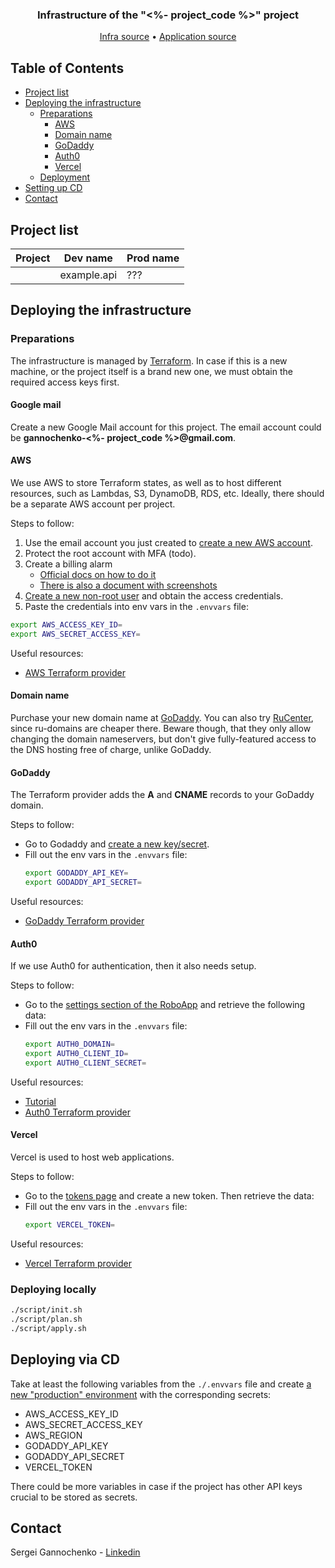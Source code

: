 <p align="center">
  <h3 align="center">Infrastructure of the "<%- project_code %>" project</h3>

  <p align="center">
    <a href="https://github.com/gannochenko/<%- github_repository_name %>">Infra source</a>
    &bull;
    <a href="https://github.com/gannochenko/<%- project_code %>">Application source</a>
  </p>
</p>

## Table of Contents

* [Project list](#project-list)
* [Deploying the infrastructure](#deploying-the-infrastructure)
  * [Preparations](#preparations)
    * [AWS](#aws)
    * [Domain name](#domain-name)
    * [GoDaddy](#godaddy)
    * [Auth0](#auth0)
    * [Vercel](#vercel)
  * [Deployment](#deployment)
* [Setting up CD](#setting-up-cd)
* [Contact](#contact)

## Project list

|  Project 	|  Dev name 	|  Prod name 	|
|---	|---	|---	|
|   	| example.api  	|  ??? 	|

## Deploying the infrastructure

### Preparations

The infrastructure is managed by [Terraform](https://learn.hashicorp.com/tutorials/terraform/install-cli). In case if this is a new machine, or the project itself is a brand new one, we must obtain the required access keys first.

#### Google mail

Create a new Google Mail account for this project. The email account could be __gannochenko-<%- project_code %>@gmail.com__.

#### AWS

We use AWS to store Terraform states, as well as to host different resources, such as Lambdas, S3, DynamoDB, RDS, etc.
Ideally, there should be a separate AWS account per project.

Steps to follow:

1. Use the email account you just created to [create a new AWS account](https://portal.aws.amazon.com/billing/signup#/start).
2. Protect the root account with MFA (todo).
3. Create a billing alarm
    * [Official docs on how to do it](https://docs.aws.amazon.com/AmazonCloudWatch/latest/monitoring/monitor_estimated_charges_with_cloudwatch.html)
    * [There is also a document with screenshots](https://gannochenko.notion.site/Creating-AWS-Billing-alarm-20a6eed780b247cfb93c8a6cf23eaea8)
4. [Create a new non-root user](https://console.aws.amazon.com/iam/home#/users$new?step=details) and obtain the access credentials.
5. Paste the credentials into env vars in the `.envvars` file:
  ~~~bash
  export AWS_ACCESS_KEY_ID=
  export AWS_SECRET_ACCESS_KEY=
  ~~~

Useful resources:
* [AWS Terraform provider](https://registry.terraform.io/providers/hashicorp/aws/latest/docs)

#### Domain name

Purchase your new domain name at [GoDaddy](https://account.godaddy.com/products).
You can also try [RuCenter](https://www.nic.ru/en/), since ru-domains are cheaper there. Beware though, that they only allow changing the domain nameservers, but don't give fully-featured access to the DNS hosting free of charge, unlike GoDaddy.

#### GoDaddy

The Terraform provider adds the __A__ and __CNAME__ records to your GoDaddy domain.

Steps to follow:

* Go to Godaddy and [create a new key/secret](https://developer.godaddy.com/keys).
* Fill out the env vars in the `.envvars` file:
  ~~~bash
  export GODADDY_API_KEY=
  export GODADDY_API_SECRET=
  ~~~

Useful resources:
* [GoDaddy Terraform provider](https://registry.terraform.io/providers/n3integration/godaddy/latest)

#### Auth0

If we use Auth0 for authentication, then it also needs setup.

Steps to follow:

* Go to the [settings section of the RoboApp](https://manage.auth0.com/dashboard/eu/gannochenko/applications/xsZ4bfyjGVCcZX2uT1jar0fHLvf5FlOQ/settings) and retrieve the following data:
* Fill out the env vars in the `.envvars` file:
  ~~~bash
  export AUTH0_DOMAIN=
  export AUTH0_CLIENT_ID=
  export AUTH0_CLIENT_SECRET=
  ~~~

Useful resources:
* [Tutorial](https://auth0.com/blog/use-terraform-to-manage-your-auth0-configuration/)
* [Auth0 Terraform provider](https://registry.terraform.io/providers/alexkappa/auth0/latest/docs)

#### Vercel

Vercel is used to host web applications.

Steps to follow:

* Go to the [tokens page](https://vercel.com/account/tokens) and create a new token. Then retrieve the data:
* Fill out the env vars in the `.envvars` file:
  ~~~bash
  export VERCEL_TOKEN=
  ~~~

Useful resources:
* [Vercel Terraform provider](https://registry.terraform.io/providers/chronark/vercel/latest/docs)

### Deploying locally

~~~bash
./script/init.sh
./script/plan.sh
./script/apply.sh
~~~

## Deploying via CD

Take at least the following variables from the `./.envvars` file and create
[a new "production" environment](https://github.com/gannochenko/legacy/settings/environments/new) with the corresponding secrets:

* AWS_ACCESS_KEY_ID
* AWS_SECRET_ACCESS_KEY
* AWS_REGION
* GODADDY_API_KEY
* GODADDY_API_SECRET
* VERCEL_TOKEN

There could be more variables in case if the project has other API keys crucial to be stored as secrets.

## Contact

Sergei Gannochenko - [Linkedin](https://www.linkedin.com/in/gannochenko/)
